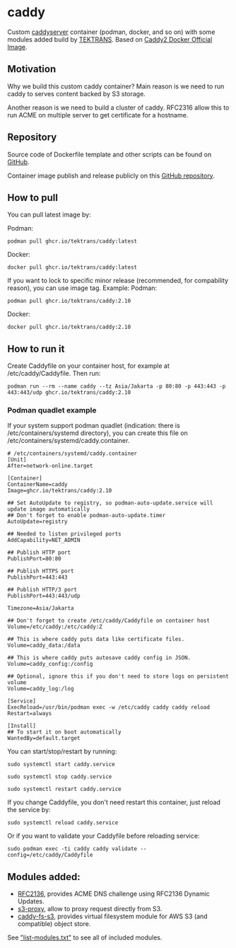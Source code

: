 # caddy

Custom [caddyserver](https://caddyserver.com) container (podman, docker, and so on) with some modules added
build by [TEKTRANS](https://www.tektrans.id/).
Based on [Caddy2 Docker Official Image](https://hub.docker.com/_/caddy).

## Motivation
Why we build this custom caddy container?
Main reason is we need to run caddy to serves content backed by S3 storage.

Another reason is we need to build a cluster of caddy.
RFC2316 allow this to run ACME on multiple server to get certificate for a hostname.

## Repository
Source code of Dockerfile template and other scripts can be found on
[GitHub](https://github.com/tektrans/caddy).

Container image publish and release publicly on this
[GitHub repository](https://github.com/orgs/tektrans/packages/container/package/caddy).

## How to pull
You can pull latest image by:

Podman:
```shell
podman pull ghcr.io/tektrans/caddy:latest
```

Docker:
```shell
docker pull ghcr.io/tektrans/caddy:latest
```

If you want to lock to specific minor release (recommended, for compability reason), you can use image tag. Example:
Podman:
```shell
podman pull ghcr.io/tektrans/caddy:2.10
```

Docker:
```shell
docker pull ghcr.io/tektrans/caddy:2.10
```

## How to run it
Create Caddyfile on your container host, for example at /etc/caddy/Caddyfile. Then run:

```shell
podman run --rm --name caddy --tz Asia/Jakarta -p 80:80 -p 443:443 -p 443:443/udp ghcr.io/tektrans/caddy:2.10
```

### Podman quadlet example
If your system support podman quadlet (indication: there is /etc/containers/systemd directory),
you can create this file on /etc/containers/systemd/caddy.container.

```systemd
# /etc/containers/systemd/caddy.container
[Unit]
After=network-online.target

[Container]
ContainerName=caddy
Image=ghcr.io/tektrans/caddy:2.10

## Set AutoUpdate to registry, so podman-auto-update.service will update image automatically
## Don't forget to enable podman-auto-update.timer
AutoUpdate=registry

## Needed to listen privileged ports
AddCapability=NET_ADMIN

## Publish HTTP port
PublishPort=80:80

## Publish HTTPS port
PublishPort=443:443

## Publish HTTP/3 port 
PublishPort=443:443/udp

Timezone=Asia/Jakarta

## Don't forget to create /etc/caddy/Caddyfile on container host
Volume=/etc/caddy:/etc/caddy:Z

## This is where caddy puts data like certificate files.
Volume=caddy_data:/data

## This is where caddy puts autosave caddy config in JSON.
Volume=caddy_config:/config

## Optional, ignore this if you don't need to store logs on persistent volume
Volume=caddy_log:/log

[Service]
ExecReload=/usr/bin/podman exec -w /etc/caddy caddy caddy reload
Restart=always

[Install]
## To start it on boot automatically
WantedBy=default.target
```

You can start/stop/restart by running:
```shell
sudo systemctl start caddy.service
```

```shell
sudo systemctl stop caddy.service
```

```shell
sudo systemctl restart caddy.service
```

If you change Caddyfile, you don't need restart this container, just reload the service by:

```shell
sudo systemctl reload caddy.service
```

Or if you want to validate your Caddyfile before reloading service:
```
sudo podman exec -ti caddy caddy validate --config=/etc/caddy/Caddyfile
```

## Modules added:
- [RFC2136](https://github.com/caddy-dns/rfc2136), provides ACME DNS challenge using RFC2136 Dynamic Updates.
- [s3-proxy](https://github.com/lindenlab/caddy-s3-proxy), allow to proxy request directly from S3.
- [caddy-fs-s3](https://github.com/sagikazarmark/caddy-fs-s3), provides virtual filesystem module
  for AWS S3 (and compatible) object store.

See ["list-modules.txt"](./list-modules.txt) to see all of included modules.

